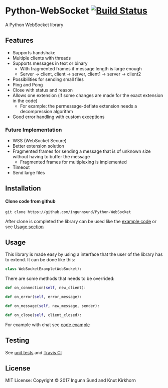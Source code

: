 # Python-WebSocket    [![Build Status](https://api.travis-ci.com/ingunnsund/Python-WebSocket.svg?token=ZxxpdBJahNzv1GsguPxE&branch=master)](https://travis-ci.com/ingunnsund/Python-WebSocket)

A Python WebSocket library


## Features
- Supports handshake
- Multiple clients with threads
- Supports messages in text or binary  
  - With fragmented frames if message length is large enough
  - Server -> client, client -> server, client1 -> server -> client2
- Possibilities for sending small files 
- Ping and Pong
- Close with status and reason
- Allows one extension (if some changes are made for the exact extension in the code)
  - For example: the permessage-deflate extension needs a decompression algorithm 
- Good error handling with custom exceptions

### Future Implementation
- WSS (WebSocket Secure)
- Better extension solution
- Fragmented frames for sending a message that is of unknown size without having to buffer the message
  - Fragmented frames for multiplexing is implemented
- Timeout
- Send large files

## Installation
#### Clone code from github
```
git clone https://github.com/ingunnsund/Python-WebSocket
```

After clone is completed the library can be used like the [example code](example) or see [Usage section](https://github.com/ingunnsund/Python-WebSocket#usage)

## Usage
This library is made easy by using a interface that the user of the library has to extend.
It can be done like this:
```python
class WebSocketExample(WebSocket):
```
There are some methods that needs to be overrided:
```python
def on_connection(self, new_client):

def on_error(self, error_message):

def on_message(self, new_message, sender):

def on_close(self, client_closed):
```

For example with chat see [code example](example)


## Testing
See [unit tests](tests) and [Travis CI](https://travis-ci.com/ingunnsund/Python-WebSocket)

## License 
MIT License: Copyright © 2017 Ingunn Sund and Knut Kirkhorn
